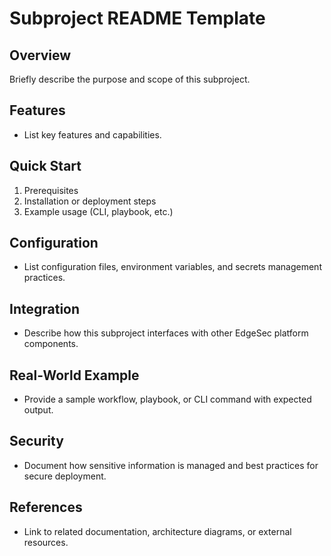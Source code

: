 # Subproject README Template

## Overview
Briefly describe the purpose and scope of this subproject.

## Features
- List key features and capabilities.

## Quick Start
1. Prerequisites
2. Installation or deployment steps
3. Example usage (CLI, playbook, etc.)

## Configuration
- List configuration files, environment variables, and secrets management practices.

## Integration
- Describe how this subproject interfaces with other EdgeSec platform components.

## Real-World Example
- Provide a sample workflow, playbook, or CLI command with expected output.

## Security
- Document how sensitive information is managed and best practices for secure deployment.

## References
- Link to related documentation, architecture diagrams, or external resources.
